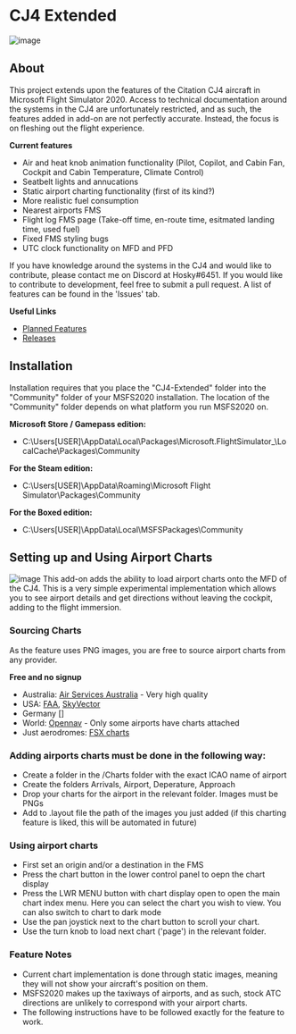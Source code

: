 # CJ4 Extended
![image](https://user-images.githubusercontent.com/48885195/92542021-fe0e9a80-f28a-11ea-961f-ebb8e8b5ef0e.png)
## About
This project extends upon the features of the Citation CJ4 aircraft in Microsoft Flight Simulator 2020. Access to technical documentation around the systems in the CJ4 are unfortunately restricted, and as such, the features added in add-on are not perfectly accurate. Instead, the focus is on fleshing out the flight experience.

**Current features**
- Air and heat knob animation functionality (Pilot, Copilot, and Cabin Fan, Cockpit and Cabin Temperature, Climate Control)
- Seatbelt lights and annucations
- Static airport charting functionality (first of its kind?)
- More realistic fuel consumption
- Nearest airports FMS
- Flight log FMS page (Take-off time, en-route time, esitmated landing time, used fuel)
- Fixed FMS styling bugs
- UTC clock functionality on MFD and PFD

If you have knowledge around the systems in the CJ4 and would like to contribute, please contact me on Discord at Hosky#6451. If you would like to contribute to development, feel free to submit a pull request. A list of features can be found in the 'Issues' tab.

**Useful Links**
- [Planned Features](https://github.com/J-Hoskin/CJ4-Extended/issues)
- [Releases](https://github.com/J-Hoskin/CJ4-Extended/releases)

## Installation
Installation requires that you place the "CJ4-Extended" folder into the "Community" folder of your MSFS2020 installation. The location of the "Community" folder depends on what platform you run MSFS2020 on.

**Microsoft Store / Gamepass edition:**
- C:\Users\[USER]\AppData\Local\Packages\Microsoft.FlightSimulator_<RANDOMLETTERS>\LocalCache\Packages\Community
  
**For the Steam edition:**
- C:\Users\[USER]\AppData\Roaming\Microsoft Flight Simulator\Packages\Community

**For the Boxed edition:**
- C:\Users\[USER]\AppData\Local\MSFSPackages\Community

## Setting up and Using Airport Charts
![image](https://user-images.githubusercontent.com/48885195/93568759-f7db9500-f9d3-11ea-8800-b051b0641765.png)
This add-on adds the ability to load airport charts onto the MFD of the CJ4. This is a very simple experimental implementation which allows you to see airport details and get directions without leaving the cockpit, adding to the flight immersion.

### Sourcing Charts

As the feature uses PNG images, you are free to source airport charts from any provider.

**Free and no signup**

- Australia: [Air Services Australia](https://www.airservicesaustralia.com/aip/current/dap/AeroProcChartsTOC.htm) - Very high quality
- USA: [FAA](https://www.faa.gov/airports/runway_safety/diagrams/), [SkyVector]()
- Germany []
- World: [Opennav](https://opennav.com/airport/ZSPD) - Only some airports have charts attached
- Just aerodromes: [FSX charts](https://mutleyshangar.com/forum/index.php?/topic/23067-airport-diagram-download-center/#Queen)

### Adding airports charts must be done in the following way:

- Create a folder in the /Charts folder with the exact ICAO name of airport
- Create the folders Arrivals, Airport, Deperature, Approach
- Drop your charts for the airport in the relevant folder. Images must be PNGs
- Add to .layout file the path of the images you just added (if this charting feature is liked, this will be automated in future)

### Using airport charts
- First set an origin and/or a destination in the FMS
- Press the chart button in the lower control panel to oepn the chart display
- Press the LWR MENU button with chart display open to open the main chart index menu. Here you can select the chart you wish to view. You can also switch to chart to dark mode
- Use the pan joystick next to the chart button to scroll your chart.
- Use the turn knob to load next chart ('page') in the relevant folder.

### Feature Notes
- Current chart implementation is done through static images, meaning they will not show your aircraft's position on them.
- MSFS2020 makes up the taxiways of airports, and as such, stock ATC directions are unlikely to correspond with your airport charts.
- The following instructions have to be followed exactly for the feature to work.




